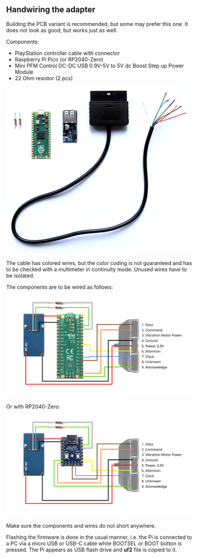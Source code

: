 ## Handwiring the adapter

Building the PCB variant is recommended, but some may prefer this one. It does not look as good, but works just as well.

Components:

* PlayStation controller cable with connector
* Raspberry Pi Pico (or RP2040-Zero)
* Mini PFM Control DC-DC USB 0.9V-5V to 5V dc Boost Step up Power Module
* 22 Ohm resistor (2 pcs)

![Components](media/components.jpg)

The cable has colored wires, but the color coding is not guaranteed and has to be checked with a multimeter in continuity mode. Unused wires have to be isolated.

The components are to be wired as follows:

![Wiring diagram with Pi Pico](media/wiring.svg)

Or with RP2040-Zero:

![Wiring diagram with RP2040-Zero](media/wiring2.svg)

Make sure the components and wires do not short anywhere.

Flashing the firmware is done in the usual manner, i.e. the Pi is connected to a PC via a micro USB or USB-C cable while BOOTSEL or BOOT button is pressed. The Pi appears as USB flash drive and **uf2** file is copied to it.
